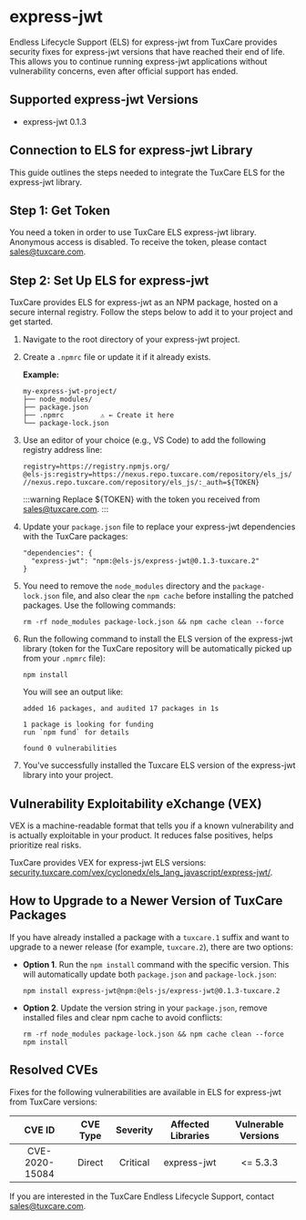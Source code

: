# express-jwt

Endless Lifecycle Support (ELS) for express-jwt from TuxCare provides security fixes for express-jwt versions that have reached their end of life. This allows you to continue running express-jwt applications without vulnerability concerns, even after official support has ended.

## Supported express-jwt Versions

* express-jwt 0.1.3

## Connection to ELS for express-jwt Library

This guide outlines the steps needed to integrate the TuxCare ELS for the express-jwt library.

## Step 1: Get Token

You need a token in order to use TuxCare ELS express-jwt library. Anonymous access is disabled. To receive the token, please contact [sales@tuxcare.com](mailto:sales@tuxcare.com).

## Step 2: Set Up ELS for express-jwt

TuxCare provides ELS for express-jwt as an NPM package, hosted on a secure internal registry. Follow the steps below to add it to your project and get started.

1. Navigate to the root directory of your express-jwt project.
2. Create a `.npmrc` file or update it if it already exists.

   **Example:**

   ```text
   my-express-jwt-project/
   ├── node_modules/
   ├── package.json
   ├── .npmrc         ⚠️ ← Create it here
   └── package-lock.json
   ```

3. Use an editor of your choice (e.g., VS Code) to add the following registry address line:

   <CodeWithCopy>

   ```text
   registry=https://registry.npmjs.org/
   @els-js:registry=https://nexus.repo.tuxcare.com/repository/els_js/
   //nexus.repo.tuxcare.com/repository/els_js/:_auth=${TOKEN}
   ```

   </CodeWithCopy>

   :::warning
   Replace ${TOKEN} with the token you received from [sales@tuxcare.com](mailto:sales@tuxcare.com).
   :::

4. Update your `package.json` file to replace your express-jwt dependencies with the TuxCare packages:

   <CodeWithCopy>

   ```text
   "dependencies": {
     "express-jwt": "npm:@els-js/express-jwt@0.1.3-tuxcare.2"
   }
   ```

   </CodeWithCopy>

5. You need to remove the `node_modules` directory and the `package-lock.json` file, and also clear the `npm cache` before installing the patched packages. Use the following commands:
   
   <CodeWithCopy>

   ```text
   rm -rf node_modules package-lock.json && npm cache clean --force
   ```

   </CodeWithCopy>

6. Run the following command to install the ELS version of the express-jwt library (token for the TuxCare repository will be automatically picked up from your `.npmrc` file):

   <CodeWithCopy>

   ```text
   npm install
   ```

   </CodeWithCopy>

   You will see an output like:

   ```text
   added 16 packages, and audited 17 packages in 1s

   1 package is looking for funding
   run `npm fund` for details

   found 0 vulnerabilities
   ```

7. You've successfully installed the Tuxcare ELS version of the express-jwt library into your project.

## Vulnerability Exploitability eXchange (VEX) 

VEX is a machine-readable format that tells you if a known vulnerability and is actually exploitable in your product. It reduces false positives, helps prioritize real risks.

TuxCare provides VEX for express-jwt ELS versions: [security.tuxcare.com/vex/cyclonedx/els_lang_javascript/express-jwt/](https://security.tuxcare.com/vex/cyclonedx/els_lang_javascript/express-jwt/).

## How to Upgrade to a Newer Version of TuxCare Packages

If you have already installed a package with a `tuxcare.1` suffix and want to upgrade to a newer release (for example, `tuxcare.2`), there are two options:

* **Option 1**. Run the `npm install` command with the specific version. This will automatically update both `package.json` and `package-lock.json`:

  <CodeWithCopy>

  ```text
  npm install express-jwt@npm:@els-js/express-jwt@0.1.3-tuxcare.2
  ```

  </CodeWithCopy>

* **Option 2**. Update the version string in your `package.json`, remove installed files and clear npm cache to avoid conflicts:

  <CodeWithCopy>

  ```text
  rm -rf node_modules package-lock.json && npm cache clean --force
  npm install
  ```

  </CodeWithCopy>

## Resolved CVEs

Fixes for the following vulnerabilities are available in ELS for express-jwt from TuxCare versions:

| CVE ID         | CVE Type | Severity | Affected Libraries | Vulnerable Versions |
| :------------: | :------: |:--------:|:------------------:| :----------------: |
| CVE-2020-15084 | Direct   | Critical | express-jwt       | <= 5.3.3          |

If you are interested in the TuxCare Endless Lifecycle Support, contact [sales@tuxcare.com](mailto:sales@tuxcare.com).

